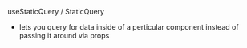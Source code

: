 
useStaticQuery / StaticQuery 
- lets you query for data inside of a perticular component instead of passing it around via props